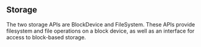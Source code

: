 <h2 id="contributing-storage">Storage</h2>

The two storage APIs are BlockDevice and FileSystem. These APIs provide filesystem and file operations on a block device, as well as an interface for access to block-based storage.
